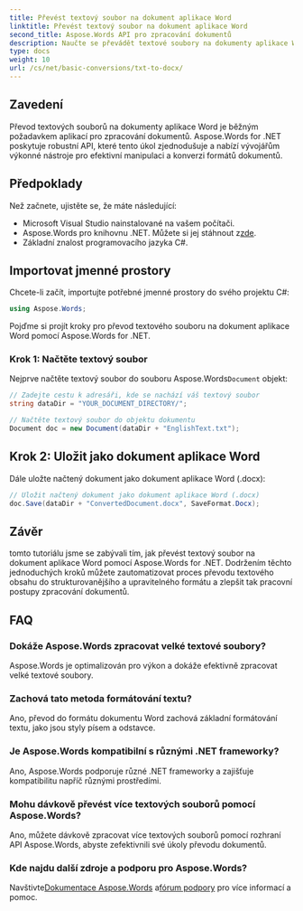 ```yaml
---
title: Převést textový soubor na dokument aplikace Word
linktitle: Převést textový soubor na dokument aplikace Word
second_title: Aspose.Words API pro zpracování dokumentů
description: Naučte se převádět textové soubory na dokumenty aplikace Word pomocí Aspose.Words for .NET. Efektivně spravujte převody dokumentů pomocí našeho komplexního průvodce.
type: docs
weight: 10
url: /cs/net/basic-conversions/txt-to-docx/
---
```

## Zavedení

Převod textových souborů na dokumenty aplikace Word je běžným požadavkem aplikací pro zpracování dokumentů. Aspose.Words for .NET poskytuje robustní API, které tento úkol zjednodušuje a nabízí vývojářům výkonné nástroje pro efektivní manipulaci a konverzi formátů dokumentů.

## Předpoklady

Než začnete, ujistěte se, že máte následující:
- Microsoft Visual Studio nainstalované na vašem počítači.
-  Aspose.Words pro knihovnu .NET. Můžete si jej stáhnout z[zde](https://releases.aspose.com/words/net/).
- Základní znalost programovacího jazyka C#.

## Importovat jmenné prostory

Chcete-li začít, importujte potřebné jmenné prostory do svého projektu C#:
```csharp
using Aspose.Words;
```

Pojďme si projít kroky pro převod textového souboru na dokument aplikace Word pomocí Aspose.Words for .NET.

### Krok 1: Načtěte textový soubor

 Nejprve načtěte textový soubor do souboru Aspose.Words`Document` objekt:
```csharp
// Zadejte cestu k adresáři, kde se nachází váš textový soubor
string dataDir = "YOUR_DOCUMENT_DIRECTORY/";

// Načtěte textový soubor do objektu dokumentu
Document doc = new Document(dataDir + "EnglishText.txt");
```

## Krok 2: Uložit jako dokument aplikace Word

Dále uložte načtený dokument jako dokument aplikace Word (.docx):
```csharp
// Uložit načtený dokument jako dokument aplikace Word (.docx)
doc.Save(dataDir + "ConvertedDocument.docx", SaveFormat.Docx);
```

## Závěr

tomto tutoriálu jsme se zabývali tím, jak převést textový soubor na dokument aplikace Word pomocí Aspose.Words for .NET. Dodržením těchto jednoduchých kroků můžete zautomatizovat proces převodu textového obsahu do strukturovanějšího a upravitelného formátu a zlepšit tak pracovní postupy zpracování dokumentů.

## FAQ

### Dokáže Aspose.Words zpracovat velké textové soubory?
Aspose.Words je optimalizován pro výkon a dokáže efektivně zpracovat velké textové soubory.

### Zachová tato metoda formátování textu?
Ano, převod do formátu dokumentu Word zachová základní formátování textu, jako jsou styly písem a odstavce.

### Je Aspose.Words kompatibilní s různými .NET frameworky?
Ano, Aspose.Words podporuje různé .NET frameworky a zajišťuje kompatibilitu napříč různými prostředími.

### Mohu dávkově převést více textových souborů pomocí Aspose.Words?
Ano, můžete dávkově zpracovat více textových souborů pomocí rozhraní API Aspose.Words, abyste zefektivnili své úkoly převodu dokumentů.

### Kde najdu další zdroje a podporu pro Aspose.Words?
 Navštivte[Dokumentace Aspose.Words](https://reference.aspose.com/words/net/) a[fórum podpory](https://forum.aspose.com/c/words/8) pro více informací a pomoc.
